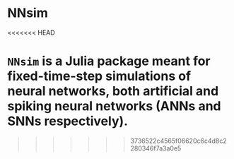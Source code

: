 # NNsim
<<<<<<< HEAD

`NNsim` is a Julia package meant for fixed-time-step simulations of neural networks, both artificial and spiking neural networks (ANNs and SNNs respectively). 
=======
>>>>>>> 3736522c4565f06620c6c4d8c2280346f7a3a0e5
